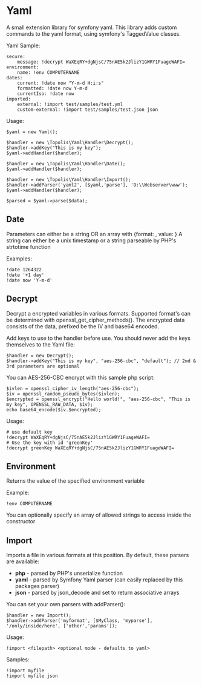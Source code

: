 # Yaml
A small extension library for symfony yaml. This library adds custom commands to the yaml
format, using symfony's TaggedValue classes.

Yaml Sample:
```
secure:
    message: !decrypt WaXEqRY+dgNjsC/75nAE5k2JlizY1GWRY1FuageWAFI=
environment:
    name: !env COMPUTERNAME
dates:
    current: !date now "Y-m-d H:i:s"    
    formatted: !date now Y-m-d
    currentIso: !date now
imported:
    external: !import test/samples/test.yml
    custom-external: !import test/samples/test.json json
```

Usage:
```
$yaml = new Yaml();

$handler = new \Topolis\Yaml\Handler\Decrypt();
$handler->addKey("This is my key");
$yaml->addHandler($handler);

$handler = new \Topolis\Yaml\Handler\Date();
$yaml->addHandler($handler);

$handler = new \Topolis\Yaml\Handler\Import();
$handler->addParser('yaml2', [$yaml,'parse'], 'D:\\Webserver\www');
$yaml->addHandler($handler);

$parsed = $yaml->parse($data);

```

## Date
Parameters can either be a <datetime> string OR an array with {format: <format>, value: <datetime>}
A <datetime> string can either be a unix timestamp or a string parseable by PHP's strtotime function

Examples:
```
!date 1264322
!date '+1 day'
!date now 'Y-m-d'
```

## Decrypt
Decrypt a encrypted variables in various formats. Supported format's can be determined with
openssl_get_cipher_methods(). The encrypted data consists of the data, prefixed be the IV and base64 encoded.

Add keys to use to the handler before use. You should never add the keys themselves to the Yaml file:
```
$handler = new Decrypt();
$handler->addKey("This is my key", "aes-256-cbc", "default"); // 2md & 3rd parameters are optional
```

You can AES-256-CBC encrypt with this sample php script:
```
$ivlen = openssl_cipher_iv_length("aes-256-cbc");
$iv = openssl_random_pseudo_bytes($ivlen);
$encrypted = openssl_encrypt("Hello world!", "aes-256-cbc", "This is my key", OPENSSL_RAW_DATA, $iv);
echo base64_encode($iv.$encrypted);
```

Usage:
```
# use default key
!decrypt WaXEqRY+dgNjsC/75nAE5k2JlizY1GWRY1FuageWAFI=
# Use the key with id 'greenKey'
!decrypt greenKey WaXEqRY+dgNjsC/75nAE5k2JlizY1GWRY1FuageWAFI=
```

## Environment
Returns the value of the specified environment variable

Example:
```
!env COMPUTERNAME
```
You can optionally specify an array of allowed strings to access inside the constructor

## Import
Imports a file in various formats at this position. By default, these parsers are available:
* **php** - parsed by PHP's unserialize function
* **yaml** - parsed by Symfony Yaml parser (can easily replaced by this packages parser)
* **json** - parsed by json_decode and set to return associative arrays

You can set your own parsers with addParser():
```
$handler = new Import();
$handler->addParser('myformat', [$MyClass, 'myparse'], '/only/inside/here', ['other','params']);
```


Usage:
```
!import <filepath> <optional mode - defaults to yaml>
```
 
Samples:
```
!import myfile
!import myfile json
```